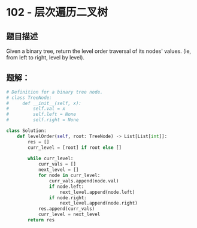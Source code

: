 # 102 - 层次遍历二叉树
## 题目描述
Given a binary tree, return the level order traversal of its nodes' values. (ie, from left to right, level by level).


## 题解：

```python
# Definition for a binary tree node.
# class TreeNode:
#     def __init__(self, x):
#         self.val = x
#         self.left = None
#         self.right = None

class Solution:
    def levelOrder(self, root: TreeNode) -> List[List[int]]:
        res = []
        curr_level = [root] if root else []
        
        while curr_level:
            curr_vals = []
            next_level = []
            for node in curr_level:
                curr_vals.append(node.val)
                if node.left:
                    next_level.append(node.left)
                if node.right:
                    next_level.append(node.right)
            res.append(curr_vals)
            curr_level = next_level
        return res
```
